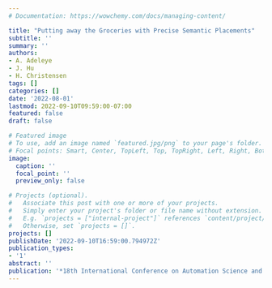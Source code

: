 ```yaml
---
# Documentation: https://wowchemy.com/docs/managing-content/

title: "Putting away the Groceries with Precise Semantic Placements"
subtitle: ''
summary: ''
authors:
- A. Adeleye
- J. Hu
- H. Christensen
tags: []
categories: []
date: '2022-08-01'
lastmod: 2022-09-10T09:59:00-07:00
featured: false
draft: false

# Featured image
# To use, add an image named `featured.jpg/png` to your page's folder.
# Focal points: Smart, Center, TopLeft, Top, TopRight, Left, Right, BottomLeft, Bottom, BottomRight.
image:
  caption: ''
  focal_point: ''
  preview_only: false

# Projects (optional).
#   Associate this post with one or more of your projects.
#   Simply enter your project's folder or file name without extension.
#   E.g. `projects = ["internal-project"]` references `content/project/deep-learning/index.md`.
#   Otherwise, set `projects = []`.
projects: []
publishDate: '2022-09-10T16:59:00.794972Z'
publication_types:
- '1'
abstract: ''
publication: '*18th International Conference on Automation Science and Engineering (CASE)*'
---
```

